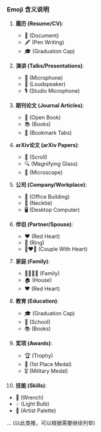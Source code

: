 ### Emoji 含义说明1. **履历 (Resume/CV)**:    - 📄 (Document)   - 🖋️ (Pen Writing)   - 🎓 (Graduation Cap)2. **演讲 (Talks/Presentations)**:   - 🎤 (Microphone)   - 📢 (Loudspeaker)   - 🎙️ (Studio Microphone)3. **期刊论文 (Journal Articles)**:   - 📖 (Open Book)   - 📚 (Books)   - 📑 (Bookmark Tabs)4. **arXiv论文 (arXiv Papers)**:   - 📜 (Scroll)   - 🔍 (Magnifying Glass)   - 🔬 (Microscope)5. **公司 (Company/Workplace)**:   - 🏢 (Office Building)   - 👔 (Necktie)   - 🖥️ (Desktop Computer)6. **伴侣 (Partner/Spouse)**:   - ❤️ (Red Heart)   - 💍 (Ring)   - 👩‍❤️‍👨 (Couple With Heart)7. **家庭 (Family)**:   - 👨‍👩‍👧‍👦 (Family)   - 🏠 (House)   - ❤️ (Red Heart)8. **教育 (Education)**:   - 🎓 (Graduation Cap)   - 🏫 (School)   - 📚 (Books)9. **奖项 (Awards)**:   - 🏆 (Trophy)   - 🥇 (1st Place Medal)   - 🎖️ (Military Medal)10. **技能 (Skills)**:   - 🔧 (Wrench)   - 💡 (Light Bulb)   - 🎨 (Artist Palette)... (以此类推，可以根据需要继续列举)